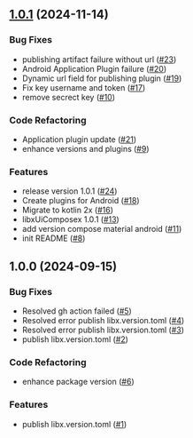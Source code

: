 
<a name="1.0.1"></a>
## [1.0.1](https://github.com/doananhtuan22111996/android-versions/compare/1.0.0...1.0.1) (2024-11-14)

### Bug Fixes

* publishing artifact failure without url ([#23](https://github.com/doananhtuan22111996/android-versions/issues/23))
* Android Application Plugin failure ([#20](https://github.com/doananhtuan22111996/android-versions/issues/20))
* Dynamic url field for publishing plugin ([#19](https://github.com/doananhtuan22111996/android-versions/issues/19))
* Fix key username and token ([#17](https://github.com/doananhtuan22111996/android-versions/issues/17))
* remove secrect key ([#10](https://github.com/doananhtuan22111996/android-versions/issues/10))

### Code Refactoring

* Application plugin update ([#21](https://github.com/doananhtuan22111996/android-versions/issues/21))
* enhance versions and plugins ([#9](https://github.com/doananhtuan22111996/android-versions/issues/9))

### Features

* release version 1.0.1 ([#24](https://github.com/doananhtuan22111996/android-versions/issues/24))
* Create plugins for Android ([#18](https://github.com/doananhtuan22111996/android-versions/issues/18))
* Migrate to kotlin 2x ([#16](https://github.com/doananhtuan22111996/android-versions/issues/16))
* libxUiComposex 1.0.1 ([#13](https://github.com/doananhtuan22111996/android-versions/issues/13))
* add version compose material android ([#11](https://github.com/doananhtuan22111996/android-versions/issues/11))
* init README ([#8](https://github.com/doananhtuan22111996/android-versions/issues/8))


<a name="1.0.0"></a>
## 1.0.0 (2024-09-15)

### Bug Fixes

* Resolved gh action failed ([#5](https://github.com/doananhtuan22111996/android-versions/issues/5))
* Resolved error publish libx.version.toml ([#4](https://github.com/doananhtuan22111996/android-versions/issues/4))
* Resolved error publish libx.version.toml ([#3](https://github.com/doananhtuan22111996/android-versions/issues/3))
* publish libx.version.toml ([#2](https://github.com/doananhtuan22111996/android-versions/issues/2))

### Code Refactoring

* enhance package version ([#6](https://github.com/doananhtuan22111996/android-versions/issues/6))

### Features

* publish libx.version.toml ([#1](https://github.com/doananhtuan22111996/android-versions/issues/1))

